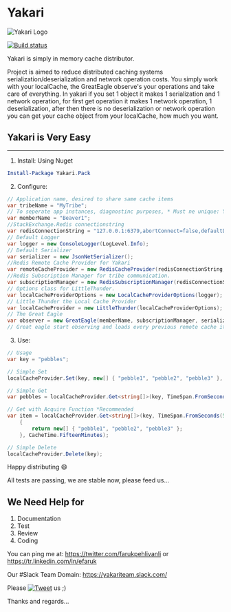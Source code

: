 # Yakari

![Yakari Logo](https://github.com/efaruk/yakari/blob/master/docs/logo/YakariLogoSmall.png)

[![Build status](https://ci.appveyor.com/api/projects/status/0e86yl55qxo81xkr?svg=true)](https://ci.appveyor.com/project/efaruk/yakari)

Yakari is simply in memory cache distributor.

Project is aimed to reduce distributed caching systems serialization/deserialization and network operation costs.
You simply work with your localCache, the GreatEagle observe's your operations and take care of everything.
In yakari if you set 1 object it makes 1 serialization and 1 network operation, for first get operation it makes 1 network operation, 1 deserialization, after then there is no deserialization or network operation you can get your cache object from your localCache, how much you want. 

## Yakari is Very Easy
---

1. Install: Using Nuget
```powershell
Install-Package Yakari.Pack
```

2. Configure:

```csharp
// Application name, desired to share same cache items
var tribeName = "MyTribe";
// To seperate app instances, diagnostinc purposes, * Must ne unique: You can use Guid.NewGuid().ToString();
var memberName = "Beaver1";
//StackExchange.Redis connectionstring
var redisConnectionString = "127.0.0.1:6379,abortConnect=false,defaultDatabase=1,keepAlive=300,resolveDns=false,synctimeout=5000,allowAdmin=true";
// Default Logger
var logger = new ConsoleLogger(LogLevel.Info);
// Default Serializer
var serializer = new JsonNetSerializer();
//Redis Remote Cache Provider for Yakari
var remoteCacheProvider = new RedisCacheProvider(redisConnectionString, serializer, logger);
//Redis Subscription Manager for tribe communication.
var subscriptionManager = new RedisSubscriptionManager(redisConnectionString, tribeName, logger);
// Options class for LittleThunder.
var localCacheProviderOptions = new LocalCacheProviderOptions(logger);
// Little Thunder the Local Cache Provider
var localCacheProvider = new LittleThunder(localCacheProviderOptions);
// The Great Eagle
var observer = new GreatEagle(memberName, subscriptionManager, serializer, localCacheProvider, remoteCacheProvider, logger);
// Great eagle start observing and loads every previous remote cache items in seperate thread
```

3. Use:

```csharp
// Usage
var key = "pebbles";

// Simple Set
localCacheProvider.Set(key, new[] { "pebble1", "pebble2", "pebble3" }, CacheTime.FifteenMinutes);

// Simple Get
var pebbles = localCacheProvider.Get<string[]>(key, TimeSpan.FromSeconds(5));

// Get with Acquire Function *Recommended
var item = localCacheProvider.Get<string[]>(key, TimeSpan.FromSeconds(5), () =>
    {
        return new[] { "pebble1", "pebble2", "pebble3" };
    }, CacheTime.FifteenMinutes);

// Simple Delete
localCacheProvider.Delete(key);
```

Happy distributing :smile:


All tests are passing, we are stable now, please feed us...


We Need Help for
---

1. Documentation
2. Test
3. Review
4. Coding

You can ping me at: https://twitter.com/farukpehlivanli or https://tr.linkedin.com/in/efaruk

Our #Slack Team Domain: https://yakariteam.slack.com/


Please [![Tweet](http://i.imgur.com/wWzX9uB.png)](https://twitter.com/intent/tweet?url=https://github.com/efaruk/yakari&text=Yakari%20Cache%20Distributor&hashtags=Distributed,InMemory,Cache,dotnet) us ;)

Thanks and regards...
